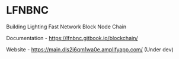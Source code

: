 # LFNBNC

Building Lighting Fast Network Block Node Chain


Documentation - https://lfnbnc.gitbook.io/blockchain/


Website - https://main.dls2j6qm1wa0e.amplifyapp.com/   (Under dev) 
